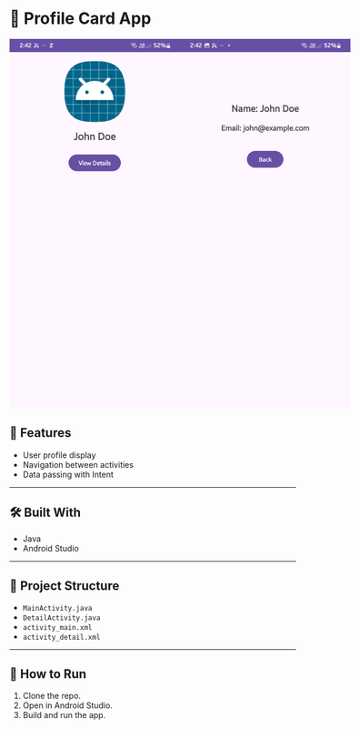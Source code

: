 # 📱 Profile Card App

<div style="display: flex; justify-content: space-between;">
<img src="https://github.com/trishantjain/MAD/blob/master/Demo1.png" alt="Main Screen" width="300"/>
<img src="https://github.com/trishantjain/MAD/blob/master/Demo2.png" alt="Main Screen" width="300"/>
</div>



## 🚀 Features
- User profile display
- Navigation between activities
- Data passing with Intent

---

## 🛠 Built With
- Java
- Android Studio

---

## 📂 Project Structure
- `MainActivity.java`
- `DetailActivity.java`
- `activity_main.xml`
- `activity_detail.xml`

---

## 📃 How to Run
1. Clone the repo.
2. Open in Android Studio.
3. Build and run the app.

